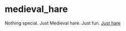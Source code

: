 # medieval_hare
Nothing special. Just Medieval hare. Just fun.
[Just hare](https://frolui.github.io/medieval-hare/)
